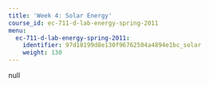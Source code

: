 ```yaml
---
title: 'Week 4: Solar Energy'
course_id: ec-711-d-lab-energy-spring-2011
menu:
  ec-711-d-lab-energy-spring-2011:
    identifier: 97d18199d8e130f96762504a4894e1bc_solar
    weight: 130
---
```

null